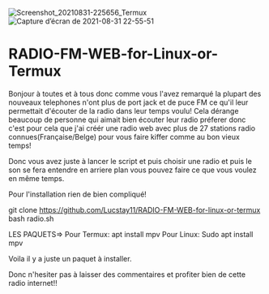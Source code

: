 ![Screenshot_20210831-225656_Termux](https://user-images.githubusercontent.com/89875785/131580965-e8d66d99-0710-4fd3-b4b9-3c0a3162c5bd.jpg)
![Capture d’écran de 2021-08-31 22-55-51](https://user-images.githubusercontent.com/89875785/131578715-98b45a74-3813-4aa9-8c97-a7f1d5834a42.png)
# RADIO-FM-WEB-for-Linux-or-Termux
Bonjour à toutes et à tous donc comme vous l'avez remarqué la plupart des nouveaux telephones n'ont plus de port jack et de puce FM ce qu'il leur permettait d'écouter de la radio dans leur temps voulu! Cela dérange beaucoup de personne qui aimait bien écouter leur radio préferer donc c'est pour cela que j'ai créér une radio web avec plus de 27 stations radio connues(Française/Belge) pour vous faire kiffer comme au bon vieux temps!

Donc vous avez juste à lancer le script et puis choisir une radio et puis le son se fera entendre en arriere plan vous pouvez faire ce que vous voulez en même temps. 

Pour l'installation rien de bien compliqué!

 git clone https://github.com/Lucstay11/RADIO-FM-WEB-for-linux-or-termux
 bash radio.sh
 
 
 
LES PAQUETS=>
 Pour Termux:
apt install mpv
 Pour Linux:
Sudo apt install mpv 

Voila il y a juste un paquet à installer.

Donc n'hesiter pas à laisser des commentaires et profiter bien de cette radio internet!!
